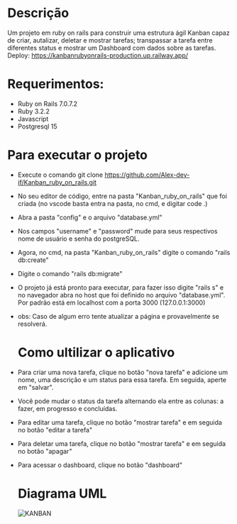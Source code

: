 # Descrição

Um projeto em ruby on rails para construir uma estrutura ágil Kanban capaz de criar, autalizar, deletar e mostrar tarefas; transpassar a tarefa entre diferentes status e mostrar um Dashboard com dados sobre as tarefas.
Deploy: https://kanbanrubyonrails-production.up.railway.app/

# Requerimentos:

* Ruby on Rails 7.0.7.2
* Ruby 3.2.2
* Javascript
* Postgresql 15

# Para executar o projeto

* Execute o comando git clone https://github.com/Alex-dev-if/Kanban_ruby_on_rails.git
* No seu editor de código, entre na pasta "Kanban_ruby_on_rails" que foi criada (no vscode basta entra na pasta, no cmd, e digitar code .)
* Abra a pasta "config" e o arquivo "database.yml"
* Nos campos "username" e "password" mude para seus respectivos nome de usuário e senha do postgreSQL.
* Agora, no cmd, na pasta "Kanban_ruby_on_rails" digite o comando "rails db:create"
* Digite o comando "rails db:migrate"
* O projeto já está pronto para executar, para fazer isso digite "rails s" e no navegador abra no host que foi definido no arquivo "database.yml". Por padrão está em localhost com a porta 3000 (127.0.0.1:3000)
* obs: Caso de algum erro tente atualizar a página e provavelmente se resolverá.

  # Como ultilizar o aplicativo

* Para criar uma nova tarefa, clique no botão "nova tarefa" e adicione um nome, uma descrição e um status para essa tarefa. Em seguida, aperte em "salvar".
* Você pode mudar o status da tarefa alternando ela entre as colunas: a fazer, em progresso e concluídas.
* Para editar uma tarefa, clique no botão "mostrar tarefa" e em seguida no botão "editar a tarefa"
* Para deletar uma tarefa, clique no botão "mostrar tarefa" e em seguida no botão "apagar"
* Para acessar o dashboard, clique no botão "dashboard"
 
  # Diagrama UML
  
    ![KANBAN](https://github.com/Alex-dev-if/Kanban_ruby_on_rails/assets/91799263/6d8009d2-219e-4a65-9a3d-d182316a2564)

